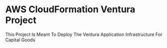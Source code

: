 # AWS CloudFormation Ventura Project
This Project Is Meant To Deploy The Ventura Application Infrastructure For Capital Goods
